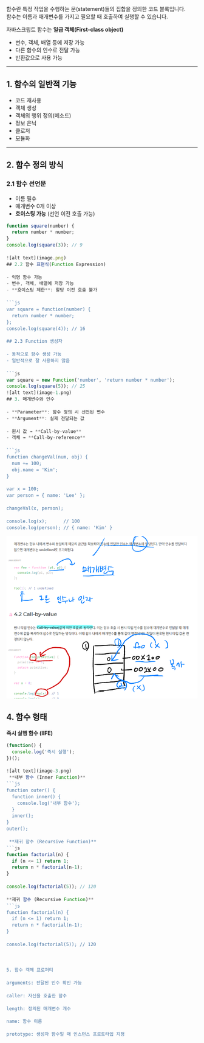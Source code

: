 
함수란 특정 작업을 수행하는 문(statement)들의 집합을 정의한 코드 블록입니다.  
함수는 이름과 매개변수를 가지고 필요할 때 호출하여 실행할 수 있습니다.

자바스크립트 함수는 **일급 객체(First-class object)**  
- 변수, 객체, 배열 등에 저장 가능  
- 다른 함수의 인수로 전달 가능  
- 반환값으로 사용 가능  

---

## 1. 함수의 일반적 기능
- 코드 재사용  
- 객체 생성  
- 객체의 행위 정의(메소드)  
- 정보 은닉  
- 클로저  
- 모듈화  

---

## 2. 함수 정의 방식

### 2.1 함수 선언문
- 이름 필수  
- 매개변수 0개 이상  
- **호이스팅 가능** (선언 이전 호출 가능)

```js
function square(number) {
  return number * number;
}
console.log(square(3)); // 9

![alt text](image.png)
## 2.2 함수 표현식(Function Expression)

- 익명 함수 가능  
- 변수, 객체, 배열에 저장 가능  
- **호이스팅 제한**: 할당 이전 호출 불가

```js
var square = function(number) {
  return number * number;
};
console.log(square(4)); // 16

## 2.3 Function 생성자

- 동적으로 함수 생성 가능  
- 일반적으로 잘 사용하지 않음

```js
var square = new Function('number', 'return number * number');
console.log(square(5)); // 25
![alt text](image-1.png)
## 3. 매개변수와 인수

- **Parameter**: 함수 정의 시 선언된 변수  
- **Argument**: 실제 전달되는 값  

- 원시 값 → **Call-by-value**  
- 객체 → **Call-by-reference**

```js
function changeVal(num, obj) {
  num += 100;
  obj.name = 'Kim';
}

var x = 100;
var person = { name: 'Lee' };

changeVal(x, person);

console.log(x);      // 100
console.log(person); // { name: 'Kim' }
```
![alt text](image-2.png)
## 4. 함수 형태
 **즉시 실행 함수 (IIFE)**
```js
(function() {
  console.log('즉시 실행');
})();

![alt text](image-3.png)
 **내부 함수 (Inner Function)**
```js
function outer() {
  function inner() {
    console.log('내부 함수');
  }
  inner();
}
outer();

 **재귀 함수 (Recursive Function)**
```js
function factorial(n) {
  if (n <= 1) return 1;
  return n * factorial(n-1);
}

console.log(factorial(5)); // 120

**재귀 함수 (Recursive Function)**
```js
function factorial(n) {
  if (n <= 1) return 1;
  return n * factorial(n-1);
}

console.log(factorial(5)); // 120



5. 함수 객체 프로퍼티

arguments: 전달된 인수 확인 가능

caller: 자신을 호출한 함수

length: 정의된 매개변수 개수

name: 함수 이름

prototype: 생성자 함수일 때 인스턴스 프로토타입 지정